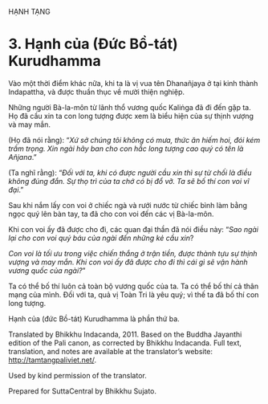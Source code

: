 HẠNH TẠNG

# 3\. Hạnh của (Đức Bồ-tát) Kurudhamma

Vào một thời điểm khác nữa, khi ta là vị vua tên Dhanañjaya ở tại kinh thành Indapattha, và được thuần thục về mười thiện nghiệp.

Những người Bà-la-môn từ lãnh thổ vương quốc Kaliṅga đã đi đến gặp ta. Họ đã cầu xin ta con long tượng được xem là biểu hiện của sự thịnh vượng và may mắn.

(Họ đã nói rằng): “_Xứ sở chúng tôi không có mưa, thức ăn hiếm hoi, đói kém trầm trọng. Xin ngài hãy ban cho con hắc long tượng cao quý có tên là Añjana_.”

(Ta nghĩ rằng): “_Đối với ta, khi có được người cầu xin thì sự từ chối là điều không đúng đắn. Sự thọ trì của ta chớ có bị đổ vỡ. Ta sẽ bố thí con voi vĩ đại_.”

Sau khi nắm lấy con voi ở chiếc ngà và rưới nước từ chiếc bình làm bằng ngọc quý lên bàn tay, ta đã cho con voi đến các vị Bà-la-môn.

Khi con voi ấy đã được cho đi, các quan đại thần đã nói điều này: “_Sao ngài lại cho con voi quý báu của ngài đến những kẻ cầu xin_?

_Con voi là tối ưu trong việc chiến thắng ở trận tiền, được thành tựu sự thịnh vượng và may mắn. Khi con voi ấy đã được cho đi thì cái gì sẽ vận hành vương quốc của ngài?_”

Ta có thể bố thí luôn cả toàn bộ vương quốc của ta. Ta có thể bố thí cả thân mạng của mình. Ðối với ta, quả vị Toàn Tri là yêu quý; vì thế ta đã bố thí con long tượng.

Hạnh của (đức Bồ-tát) Kurudhamma là phần thứ ba.

Translated by Bhikkhu Indacanda, 2011. Based on the Buddha Jayanthi edition of the Pali canon, as corrected by Bhikkhu Indacanda. Full text, translation, and notes are available at the translator’s website: http://tamtangpaliviet.net/.

Used by kind permission of the translator.

Prepared for SuttaCentral by Bhikkhu Sujato.